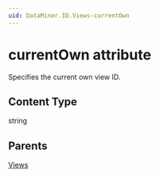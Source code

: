 ```yaml
---
uid: DataMiner.ID.Views-currentOwn
---
```


# currentOwn attribute

Specifies the current own view ID.

## Content Type

string

## Parents

[Views](xref:DataMiner.ID.Views)
